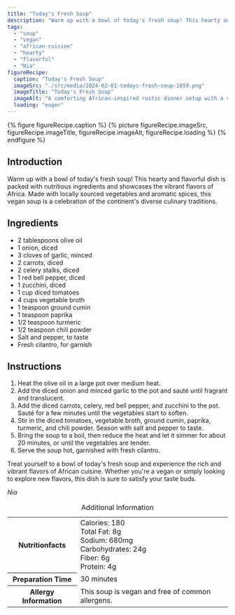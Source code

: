 ```yaml
---
title: "Today's Fresh Soup"
description: "Warm up with a bowl of today's fresh soup! This hearty and flavorful dish is packed with nutritious ingredients and showcases the vibrant flavors of Africa."
tags:
  - "soup"
  - "vegan"
  - "african-cuisine"
  - "hearty"
  - "flavorful"
  - "Nia"
figureRecipe: 
  caption: "Today's Fresh Soup"
  imageSrc: "./src/media/2024-02-01-todays-fresh-soup-1859.png"
  imageTitle: "Today's Fresh Soup"
  imageAlt: "A comforting African-inspired rustic dinner setup with a vibrant bowl of hearty soup as the centerpiece, garnished with fresh cilantro."
  loading: "eager"
---
```


{% figure figureRecipe.caption %}
{% picture figureRecipe.imageSrc, figureRecipe.imageTitle, figureRecipe.imageAlt, figureRecipe.loading %}
{% endfigure %}

## Introduction

Warm up with a bowl of today's fresh soup! This hearty and flavorful dish is packed with nutritious ingredients and showcases the vibrant flavors of Africa. Made with locally sourced vegetables and aromatic spices, this vegan soup is a celebration of the continent's diverse culinary traditions.

## Ingredients

- 2 tablespoons olive oil
- 1 onion, diced
- 3 cloves of garlic, minced
- 2 carrots, diced
- 2 celery stalks, diced
- 1 red bell pepper, diced
- 1 zucchini, diced
- 1 cup diced tomatoes
- 4 cups vegetable broth
- 1 teaspoon ground cumin
- 1 teaspoon paprika
- 1/2 teaspoon turmeric
- 1/2 teaspoon chili powder
- Salt and pepper, to taste
- Fresh cilantro, for garnish

## Instructions

1. Heat the olive oil in a large pot over medium heat.
2. Add the diced onion and minced garlic to the pot and sauté until fragrant and translucent.
3. Add the diced carrots, celery, red bell pepper, and zucchini to the pot. Sauté for a few minutes until the vegetables start to soften.
4. Stir in the diced tomatoes, vegetable broth, ground cumin, paprika, turmeric, and chili powder. Season with salt and pepper to taste.
5. Bring the soup to a boil, then reduce the heat and let it simmer for about 20 minutes, or until the vegetables are tender.
6. Serve the soup hot, garnished with fresh cilantro.

Treat yourself to a bowl of today's fresh soup and experience the rich and vibrant flavors of African cuisine. Whether you're a vegan or simply looking to explore new flavors, this dish is sure to satisfy your taste buds.

*Nia*

<table><caption class='sr-only'>Additional Information</caption><tr><th>Nutritionfacts</th><td>Calories: 180<br />
Total Fat: 8g<br />
Sodium: 680mg<br />
Carbohydrates: 24g<br />
Fiber: 6g<br />
Protein: 4g&nbsp;</td></tr><tr><th>Preparation Time</th><td>30 minutes&nbsp;</td></tr><tr><th>Allergy Information</th><td>This soup is vegan and free of common allergens.&nbsp;</td></tr></table>

